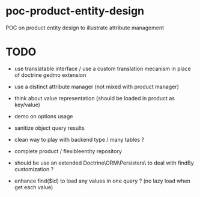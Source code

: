 poc-product-entity-design
=========================

POC on product entity design to illustrate attribute management

TODO
====

- use translatable interface / use a custom translation mecanism in place of doctrine gedmo extension

- use a distinct attribute manager (not mixed with product manager)

- think about value representation (should be loaded in product as key/value)

- demo on options usage

- sanitize object query results 

- clean way to play with backend type / many tables ?

- complete product / flexibleentity repository

- should be use an extended Doctrine\ORM\Persisters\ to deal with findBy customization ?

- enhance find($id) to load any values in one query ? (no lazy load when get each value)